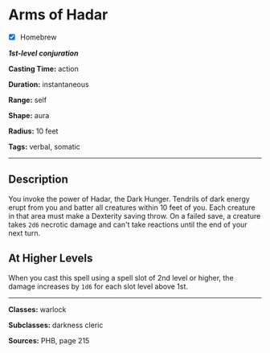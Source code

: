 # Arms of Hadar

- [x] Homebrew

***1st-level conjuration***

**Casting Time:** action

**Duration:** instantaneous

**Range:** self

**Shape:** aura

**Radius:** 10 feet

**Tags:** verbal, somatic

---

## Description
You invoke the power of Hadar, the Dark Hunger. Tendrils of dark energy erupt from you and batter all creatures within 10 feet of you. Each creature in that area must make a Dexterity saving throw. On a failed save, a creature takes `2d6` necrotic damage and can't take reactions until the end of your next turn.

## At Higher Levels
When you cast this spell using a spell slot of 2nd level or higher, the damage increases by `1d6` for each slot level above 1st.

---

**Classes:** warlock

**Subclasses:** darkness cleric

**Sources:** PHB, page 215

